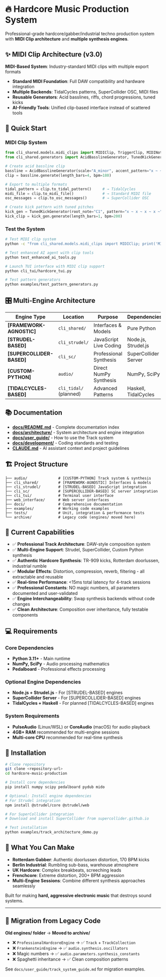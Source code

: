 # 🔥 Hardcore Music Production System

Professional-grade hardcore/gabber/industrial techno production system with **MIDI Clip architecture** and **multiple synthesis engines**.

## ✨ MIDI Clip Architecture (v3.0)

**MIDI-Based System**: Industry-standard MIDI clips with multiple export formats
- **Standard MIDI Foundation**: Full DAW compatibility and hardware integration
- **Multiple Backends**: TidalCycles patterns, SuperCollider OSC, MIDI files
- **Reusable Generators**: Acid basslines, riffs, chord progressions, tuned kicks
- **AI-Friendly Tools**: Unified clip-based interface instead of scattered tools

## 🚀 Quick Start

### MIDI Clip System
```python
from cli_shared.models.midi_clips import MIDIClip, TriggerClip, MIDINote
from cli_shared.generators import AcidBasslineGenerator, TunedKickGenerator

# Create acid bassline clip
bassline = AcidBasslineGenerator(scale="A_minor", accent_pattern="x ~ ~ x")
clip = bassline.generate(length_bars=4, bpm=180)

# Export to multiple formats
tidal_pattern = clip.to_tidal_pattern()     # → TidalCycles
midi_file = clip.to_midi_file()             # → Standard MIDI file  
osc_messages = clip.to_osc_messages()       # → SuperCollider OSC

# Create kick pattern with tuned pitches
kick_gen = TunedKickGenerator(root_note="C1", pattern="x ~ x ~ x ~ x ~")
kick_clip = kick_gen.generate(length_bars=1, bpm=200)
```

### Test the System
```bash
# Test MIDI clip system
python -c "from cli_shared.models.midi_clips import MIDIClip; print('MIDI clips ready!')"

# Test enhanced AI agent with clip tools
python test_enhanced_ai_tools.py

# Launch TUI interface with MIDI clip support
python cli_tui/hardcore_tui.py

# Test pattern generators
python examples/test_pattern_generators.py
```

## 🎛️ Multi-Engine Architecture

| Engine Type | Location | Purpose | Dependencies |
|-------------|----------|---------|--------------|
| **[FRAMEWORK-AGNOSTIC]** | `cli_shared/` | Interfaces & Models | Pure Python |
| **[STRUDEL-BASED]** | `cli_strudel/` | JavaScript Live Coding | Node.js, Strudel.js |
| **[SUPERCOLLIDER-BASED]** | `cli_sc/` | Professional Synthesis | SuperCollider Server |
| **[CUSTOM-PYTHON]** | `audio/` | Direct NumPy Synthesis | NumPy, SciPy |
| **[TIDALCYCLES-BASED]** | `cli_tidal/` (planned) | Advanced Patterns | Haskell, TidalCycles |

## 📚 Documentation

- **[docs/README.md](docs/README.md)** - Complete documentation index
- **[docs/architecture/](docs/architecture/)** - System architecture and engine integration
- **[docs/user_guide/](docs/user_guide/)** - How to use the Track system
- **[docs/development/](docs/development/)** - Coding standards and testing
- **[CLAUDE.md](CLAUDE.md)** - AI assistant context and project guidelines

## 🏗️ Project Structure

```
├── audio/              # [CUSTOM-PYTHON] Track system & synthesis
├── cli_shared/         # [FRAMEWORK-AGNOSTIC] Interfaces & models  
├── cli_strudel/        # [STRUDEL-BASED] JavaScript integration
├── cli_sc/             # [SUPERCOLLIDER-BASED] SC server integration
├── cli_tui/            # Terminal user interface
├── web_interface/      # Web server interfaces
├── docs/               # Comprehensive documentation
├── examples/           # Working code examples
├── tests/              # Unit, integration & performance tests
└── archive/            # Legacy code (engines/ moved here)
```

## 🎯 Current Capabilities

- ✅ **Professional Track Architecture**: DAW-style composition system
- ✅ **Multi-Engine Support**: Strudel, SuperCollider, Custom Python synthesis
- ✅ **Authentic Hardcore Synthesis**: TR-909 kicks, Rotterdam doorlussen, industrial rumble
- ✅ **Modular Effects**: Distortion, compression, reverb, filtering - all extractable and reusable
- ✅ **Real-time Performance**: <15ms total latency for 4-track sessions
- ✅ **Professional Constants**: NO magic numbers, all parameters documented and user-validated
- ✅ **Engine Interchangeability**: Swap synthesis backends without code changes
- ✅ **Clean Architecture**: Composition over inheritance, fully testable components

## 💻 Requirements

### Core Dependencies
- **Python 3.11+** - Main runtime
- **NumPy, SciPy** - Audio processing mathematics
- **Pedalboard** - Professional effects processing

### Optional Engine Dependencies
- **Node.js + Strudel.js** - For [STRUDEL-BASED] engines
- **SuperCollider Server** - For [SUPERCOLLIDER-BASED] engines
- **TidalCycles + Haskell** - For planned [TIDALCYCLES-BASED] engines

### System Requirements  
- **PulseAudio** (Linux/WSL) or **CoreAudio** (macOS) for audio playback
- **4GB+ RAM** recommended for multi-engine sessions
- **Multi-core CPU** recommended for real-time synthesis

## 🚀 Installation

```bash
# Clone repository
git clone <repository-url>
cd hardcore-music-production

# Install core dependencies
pip install numpy scipy pedalboard pydub mido

# Optional: Install engine dependencies
# For Strudel integration
npm install @strudel/core @strudel/web

# For SuperCollider integration  
# Download and install SuperCollider from supercollider.github.io

# Test installation
python examples/track_architecture_demo.py
```

## 🎵 What You Can Make

- **Rotterdam Gabber**: Authentic doorlussen distortion, 170 BPM kicks
- **Berlin Industrial**: Rumbling sub-bass, warehouse atmosphere
- **UK Hardcore**: Complex breakbeats, screeching leads  
- **Frenchcore**: Extreme distortion, 200+ BPM aggression
- **Multi-Engine Sessions**: Combine different synthesis approaches seamlessly

Built for making **hard, aggressive electronic music** that destroys sound systems.

---

## 🔄 Migration from Legacy Code

**Old engines/ folder** → **Moved to archive/**
- ❌ `ProfessionalHardcoreEngine` → ✅ `Track` + `TrackCollection`  
- ❌ `FrankensteinEngine` → ✅ `audio.synthesis.oscillators`
- ❌ Magic numbers → ✅ `audio.parameters.synthesis_constants`
- ❌ Spaghetti inheritance → ✅ Clean composition patterns

See `docs/user_guide/track_system_guide.md` for migration examples.